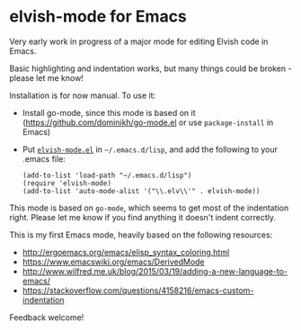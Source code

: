 # elvish-mode for Emacs

Very early work in progress of a major mode for editing Elvish code in Emacs.

Basic highlighting and indentation works, but many things could be broken - please let me know!

Installation is for now manual. To use it:

- Install go-mode, since this mode is based on it (https://github.com/dominikh/go-mode.el or use `package-install` in Emacs)
- Put [`elvish-mode.el`](elvish-mode.el) in `~/.emacs.d/lisp`, and add the following to your .emacs file:

  ```elisp
  (add-to-list 'load-path "~/.emacs.d/lisp")
  (require 'elvish-mode)
  (add-to-list 'auto-mode-alist '("\\.elv\\'" . elvish-mode))
  ```

This mode is based on `go-mode`, which seems to get most of the
indentation right. Please let me know if you find anything it doesn't
indent correctly.

This is my first Emacs mode, heavily based on the following resources:

- http://ergoemacs.org/emacs/elisp_syntax_coloring.html
- https://www.emacswiki.org/emacs/DerivedMode
- http://www.wilfred.me.uk/blog/2015/03/19/adding-a-new-language-to-emacs/
- https://stackoverflow.com/questions/4158216/emacs-custom-indentation

Feedback welcome!
